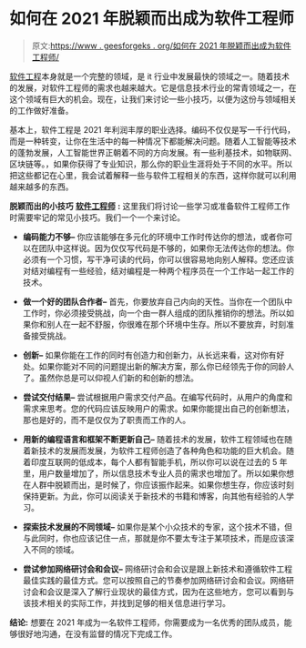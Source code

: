 # 如何在 2021 年脱颖而出成为软件工程师

> 原文:[https://www . geesforgeks . org/如何在 2021 年脱颖而出成为软件工程师/](https://www.geeksforgeeks.org/how-to-stand-out-as-a-software-engineer-in-2021/)

[软件工程](https://www.geeksforgeeks.org/software-engineering/)本身就是一个完整的领域，是 it 行业中发展最快的领域之一。随着技术的发展，对软件工程师的需求也越来越大。它是信息技术行业的常青领域之一，在这个领域有巨大的机会。现在，让我们来讨论一些小技巧，以便为这份与领域相关的工作做好准备。

基本上，软件工程是 2021 年利润丰厚的职业选择。编码不仅仅是写一千行代码，而是一种转变，让你在生活中的每一种情况下都能解决问题。随着人工智能等技术的蓬勃发展，人工智能世界正朝着不同的方向发展。有一些利基技术，如物联网、区块链等。，如果你获得了专业知识，那么你的职业生涯将处于不同的水平。所以把这些都记在心里，我会试着解释一些与软件工程相关的东西，这样你就可以利用越来越多的东西。

**脱颖而出的小技巧** [**软件工程师**](https://www.geeksforgeeks.org/how-to-become-a-software-engineer/) **:**
这里我们将讨论一些学习或准备软件工程师工作时需要牢记的常见小技巧。我们一个一个来讨论。

*   **编码能力不够–**
    你应该能够在多元化的环境中工作时传达你的想法，或者你可以在团队中这样说。因为仅仅写代码是不够的，如果你无法传达你的想法。你必须有一个习惯，写干净可读的代码，你可以很容易地向别人解释。您还应该对结对编程有一些经验，结对编程是一种两个程序员在一个工作站一起工作的技术。

*   **做一个好的团队合作者–**
    首先，你要放弃自己内向的天性。当你在一个团队中工作时，你必须接受挑战，向一个由一群人组成的团队推销你的想法。所以如果你和别人在一起不舒服，你很难在那个环境中生存。所以不要放弃，时刻准备接受挑战。

*   **创新–**
    如果你能在工作的同时有创造力和创新力，从长远来看，这对你有好处。如果你能对不同的问题提出新的解决方案，那么你已经领先于你的同龄人了。虽然你总是可以仰视人们新的和创新的想法。

*   **尝试交付结果–**
    尝试根据用户需求交付产品。在编写代码时，从用户的角度和需求来思考。您的代码应该反映用户的需求。如果你能提出自己的创新想法，那也是好的，而不是仅仅为了职责而工作的人。

*   **用新的编程语言和框架不断更新自己–**
    随着技术的发展，软件工程领域也在随着新技术的发展而发展，为软件工程师创造了各种角色和功能的巨大机会。随着印度互联网的低成本，每个人都有智能手机，所以你可以说在过去的 5 年里，用户数量增加了，所以信息技术专业人员的需求也增加了。所以如果你想在人群中脱颖而出，是时候了，你应该振作起来。如果你想生存，你应该时刻保持更新。为此，你可以阅读关于新技术的书籍和博客，向其他有经验的人学习。

*   **探索技术发展的不同领域–**
    如果你是某个小众技术的专家，这个技术不错，但与此同时，你也应该记住一点，那就是你不要太专注于某项技术，而是应该深入不同的领域。

*   **尝试参加网络研讨会和会议–**
    网络研讨会和会议是跟上新技术和遵循软件工程最佳实践的最佳方式。您可以按照自己的节奏参加网络研讨会和会议。网络研讨会和会议是深入了解行业现状的最佳方式，因为在这些地方，您可以看到与该技术相关的实际工作，并找到足够的相关信息进行学习。

**结论:**
想要在 2021 年成为一名软件工程师，你需要成为一名优秀的团队成员，能够很好地沟通，在没有监督的情况下完成工作。